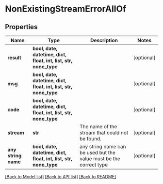 # NonExistingStreamErrorAllOf


## Properties
Name | Type | Description | Notes
------------ | ------------- | ------------- | -------------
**result** | **bool, date, datetime, dict, float, int, list, str, none_type** |  | [optional] 
**msg** | **bool, date, datetime, dict, float, int, list, str, none_type** |  | [optional] 
**code** | **bool, date, datetime, dict, float, int, list, str, none_type** |  | [optional] 
**stream** | **str** | The name of the stream that could not be found.  | [optional] 
**any string name** | **bool, date, datetime, dict, float, int, list, str, none_type** | any string name can be used but the value must be the correct type | [optional]

[[Back to Model list]](../README.md#documentation-for-models) [[Back to API list]](../README.md#documentation-for-api-endpoints) [[Back to README]](../README.md)


